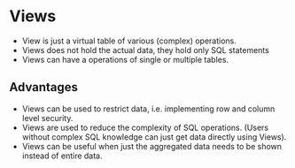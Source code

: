 # Views

- View is just a virtual table of various (complex) operations.
- Views does not hold the actual data, they hold only SQL statements
- Views can have a operations of single or multiple tables.

## Advantages

- Views can be used to restrict data, i.e. implementing row and column level security.
- Views are used to reduce the complexity of SQL operations. (Users without complex SQL knowledge can just get data directly using Views).
- Views can be useful when just the aggregated data needs to be shown instead of entire data.







